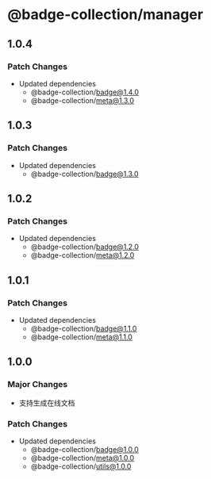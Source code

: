 # @badge-collection/manager

## 1.0.4

### Patch Changes

- Updated dependencies
  - @badge-collection/badge@1.4.0
  - @badge-collection/meta@1.3.0

## 1.0.3

### Patch Changes

- Updated dependencies
  - @badge-collection/badge@1.3.0

## 1.0.2

### Patch Changes

- Updated dependencies
  - @badge-collection/badge@1.2.0
  - @badge-collection/meta@1.2.0

## 1.0.1

### Patch Changes

- Updated dependencies
  - @badge-collection/badge@1.1.0
  - @badge-collection/meta@1.1.0

## 1.0.0

### Major Changes

- 支持生成在线文档

### Patch Changes

- Updated dependencies
  - @badge-collection/badge@1.0.0
  - @badge-collection/meta@1.0.0
  - @badge-collection/utils@1.0.0
